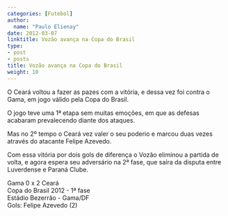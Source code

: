 ```yaml
---
categories: [Futebol]
author:
  name: "Paulo Elienay"
date: 2012-03-07
linktitle: Vozão avança na Copa do Brasil
type:
- post
- posts
title: Vozão avança na Copa do Brasil
weight: 10
---
```

O Ceará voltou a fazer as pazes com a vitória, e dessa vez foi contra o Gama, em jogo válido pela Copa do Brasil.

O jogo teve uma 1ª etapa sem muitas emoções, em que as defesas acabaram prevalecendo diante dos ataques.

Mas no 2º tempo o Ceará vez valer o seu poderio e marcou duas vezes através do atacante Felipe Azevedo.

Com essa vitória por dois gols de diferença o Vozão eliminou a partida de volta, e agora espera seu adversário na 2ª fase, que saíra da disputa entre Luverdense e Paraná Clube.

Gama 0 x 2 Ceará  
Copa do Brasil 2012 - 1ª fase  
Estádio Bezerrão - Gama/DF  
Gols: Felipe Azevedo (2)

